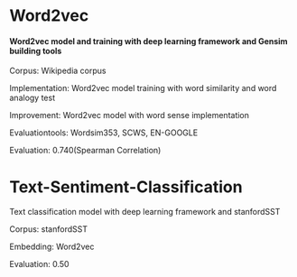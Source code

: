 # Word2vec
#### Word2vec model and training with deep learning framework and Gensim building tools

Corpus: Wikipedia corpus

Implementation: Word2vec model training with word similarity and word analogy test

Improvement: Word2vec model with word sense implementation

Evaluationtools: Wordsim353, SCWS, EN-GOOGLE

Evaluation: 0.740(Spearman Correlation)

# Text-Sentiment-Classification

Text classification model with deep learning framework and stanfordSST

Corpus: stanfordSST

Embedding: Word2vec

Evaluation: 0.50
